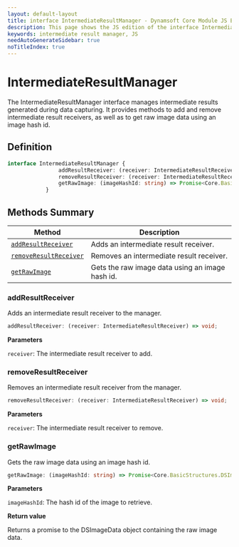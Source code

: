 ```yaml
---
layout: default-layout
title: interface IntermediateResultManager - Dynamsoft Core Module JS Edition API Reference
description: This page shows the JS edition of the interface IntermediateResultManager in Dynamsoft Core Module.
keywords: intermediate result manager, JS
needAutoGenerateSidebar: true
noTitleIndex: true
---
```


# IntermediateResultManager

The IntermediateResultManager interface manages intermediate results generated during data capturing. It provides methods to add and remove intermediate result receivers, as well as to get raw image data using an image hash id.

## Definition

```typescript
interface IntermediateResultManager {
                addResultReceiver: (receiver: IntermediateResultReceiver) => void;
                removeResultReceiver: (receiver: IntermediateResultReceiver) => void;
                getRawImage: (imageHashId: string) => Promise<Core.BasicStructures.DSImageData>;
            }
```

## Methods Summary

| Method | Description |
|--------|-------------|
| [`addResultReceiver`](#addresultreceiver) | Adds an intermediate result receiver.|
| [`removeResultReceiver`](#removeresultreceiver) | Removes an intermediate result receiver. |
| [`getRawImage`](#getrawimage) | Gets the raw image data using an image hash id. |

### addResultReceiver

Adds an intermediate result receiver to the manager.

```typescript
addResultReceiver: (receiver: IntermediateResultReceiver) => void;
```

**Parameters**

`receiver`: The intermediate result receiver to add.

### removeResultReceiver

Removes an intermediate result receiver from the manager.

```typescript
removeResultReceiver: (receiver: IntermediateResultReceiver) => void;
```

**Parameters**

`receiver`: The intermediate result receiver to remove.

### getRawImage

Gets the raw image data using an image hash id.

```typescript
getRawImage: (imageHashId: string) => Promise<Core.BasicStructures.DSImageData>;
```

**Parameters**

`imageHashId`: The hash id of the image to retrieve.

**Return value**

Returns a promise to the DSImageData object containing the raw image data.
